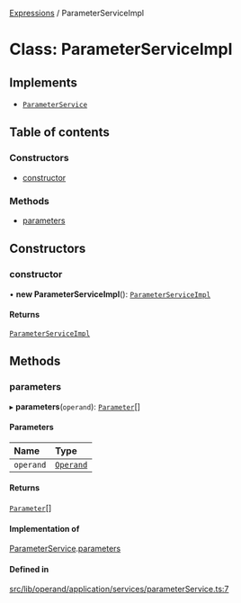 [Expressions](../README.md) / ParameterServiceImpl

# Class: ParameterServiceImpl

## Implements

- [`ParameterService`](../interfaces/ParameterService.md)

## Table of contents

### Constructors

- [constructor](ParameterServiceImpl.md#constructor)

### Methods

- [parameters](ParameterServiceImpl.md#parameters)

## Constructors

### constructor

• **new ParameterServiceImpl**(): [`ParameterServiceImpl`](ParameterServiceImpl.md)

#### Returns

[`ParameterServiceImpl`](ParameterServiceImpl.md)

## Methods

### parameters

▸ **parameters**(`operand`): [`Parameter`](../interfaces/Parameter.md)[]

#### Parameters

| Name | Type |
| :------ | :------ |
| `operand` | [`Operand`](Operand.md) |

#### Returns

[`Parameter`](../interfaces/Parameter.md)[]

#### Implementation of

[ParameterService](../interfaces/ParameterService.md).[parameters](../interfaces/ParameterService.md#parameters)

#### Defined in

[src/lib/operand/application/services/parameterService.ts:7](https://github.com/data7expressions/3xpr/blob/820056652399b9d4be780d625cfa3ed69c7546d3/src/lib/operand/application/services/parameterService.ts#L7)
